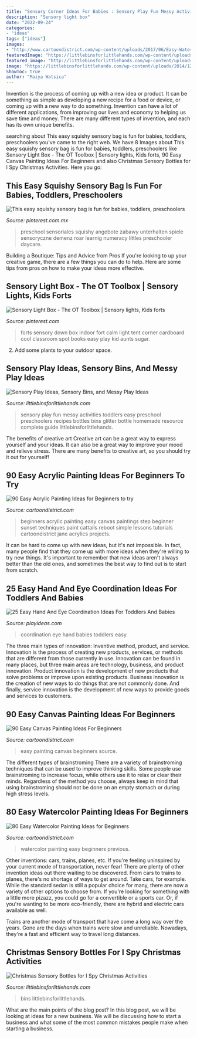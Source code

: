```yaml
---
title: "Sensory Corner Ideas For Babies : Sensory Play Fun Messy Activities Toddlers Easy Preschool Preschoolers Recipes Bottles Bins Glitter Bottle Homemade Resource Complete Guide Littlebinsforlittlehands"
description: "Sensory light box"
date: "2022-09-24"
categories:
- "ideas"
tags: ["ideas"]
images:
- "http://www.cartoondistrict.com/wp-content/uploads/2017/06/Easy-Watercolor-Painting-Ideas-for-Beginners4.jpg"
featuredImage: "https://littlebinsforlittlehands.com/wp-content/uploads/2014/12/10-Christmas-bins-sensory-play-ideas-easy-sensory-bins-for-Christmas-662x1024.jpg"
featured_image: "http://littlebinsforlittlehands.com/wp-content/uploads/2016/02/Kids-Sensory-Play-Ideas.jpg"
image: "https://littlebinsforlittlehands.com/wp-content/uploads/2014/12/10-Christmas-bins-sensory-play-ideas-easy-sensory-bins-for-Christmas-662x1024.jpg"
ShowToc: true
author: "Maiya Watsica"
---
```



Invention is the process of coming up with a new idea or product. It can be something as simple as developing a new recipe for a food or device, or coming up with a new way to do something. Invention can have a lot of different applications, from improving our lives and economy to helping us save time and money. There are many different types of invention, and each has its own unique benefits.

	

		
searching about This easy squishy sensory bag is fun for babies, toddlers, preschoolers you've came to the right web. We have 8 Images about This easy squishy sensory bag is fun for babies, toddlers, preschoolers like Sensory Light Box - The OT Toolbox | Sensory lights, Kids forts, 90 Easy Canvas Painting Ideas For Beginners and also Christmas Sensory Bottles for I Spy Christmas Activities. Here you go:
		
    
## This Easy Squishy Sensory Bag Is Fun For Babies, Toddlers, Preschoolers

<img loading=lazy src="https://i.pinimg.com/736x/1d/de/2a/1dde2a856daf6c15de1476f6db9cb2f1.jpg" onerror="this.onerror=null;this.src='https://tse1.mm.bing.net/th?id=OIP.iOVYw_HXC88kIW63dDUtYgHaO0&amp;pid=15.1';" alt="This easy squishy sensory bag is fun for babies, toddlers, preschoolers">

_Source: pinterest.com.mx_

>preschool sensoriales squishy angebote zabawy unterhalten spiele sensoryczne demenz roar learnig numeracy littles preschooler daycare. 

	

Building a Boutique: Tips and Advice from Pros
If you're looking to up your creative game, there are a few things you can do to help. Here are some tips from pros on how to make your ideas more effective.

    
## Sensory Light Box - The OT Toolbox | Sensory Lights, Kids Forts

<img loading=lazy src="https://i.pinimg.com/736x/b9/62/a5/b962a5962d50b0ec9b91cb496e454d95--cardboard-box-fort-cardboard-crafts.jpg" onerror="this.onerror=null;this.src='https://tse2.mm.bing.net/th?id=OIP.9rMaSvUSWGfNZqRgO6DA1AHaJ4&amp;pid=15.1';" alt="Sensory Light Box - The OT Toolbox | Sensory lights, Kids forts">

_Source: pinterest.com_

>forts sensory down box indoor fort calm light tent corner cardboard cool classroom spot books easy play kid aunts sugar. 

	

2. Add some plants to your outdoor space.

    
## Sensory Play Ideas, Sensory Bins, And Messy Play Ideas

<img loading=lazy src="http://littlebinsforlittlehands.com/wp-content/uploads/2016/02/Kids-Sensory-Play-Ideas.jpg" onerror="this.onerror=null;this.src='https://tse2.mm.bing.net/th?id=OIP.WG0v3xjr95QWxhHK1b7tKwHaLH&amp;pid=15.1';" alt="Sensory Play Ideas, Sensory Bins, and Messy Play Ideas">

_Source: littlebinsforlittlehands.com_

>sensory play fun messy activities toddlers easy preschool preschoolers recipes bottles bins glitter bottle homemade resource complete guide littlebinsforlittlehands. 

	

The benefits of creative art
Creative art can be a great way to express yourself and your ideas. It can also be a great way to improve your mood and relieve stress. There are many benefits to creative art, so you should try it out for yourself!

    
## 90 Easy Acrylic Painting Ideas For Beginners To Try

<img loading=lazy src="http://www.cartoondistrict.com/wp-content/uploads/2017/02/Easy-Acrylic-Painting-Ideas-for-Beginners00019-1.jpg" onerror="this.onerror=null;this.src='https://tse1.mm.bing.net/th?id=OIP.5Qot_R0Esf-F7GdFf96XvgHaKH&amp;pid=15.1';" alt="90 Easy Acrylic Painting Ideas for Beginners to try">

_Source: cartoondistrict.com_

>beginners acrylic painting easy canvas paintings step beginner sunset techniques paint cattails reboot simple lessons tutorials cartoondistrict jane acrylics projects. 

	

It can be hard to come up with new ideas, but it's not impossible. In fact, many people find that they come up with more ideas when they're willing to try new things. It's important to remember that new ideas aren't always better than the old ones, and sometimes the best way to find out is to start from scratch.

    
## 25 Easy Hand And Eye Coordination Ideas For Toddlers And Babies

<img loading=lazy src="http://www.playideas.com/wp-content/uploads/2016/07/25-Easy-Hand-And-Eye-Coordination-Ideas-For-Toddlers-And-Babies-Facebook.jpg" onerror="this.onerror=null;this.src='https://tse2.mm.bing.net/th?id=OIP.oXdrua0JYKf1CMekpChT4gHaD4&amp;pid=15.1';" alt="25 Easy Hand And Eye Coordination Ideas For Toddlers And Babies">

_Source: playideas.com_

>coordination eye hand babies toddlers easy. 

	

The three main types of innovation: Inventive method, product, and service.
Innovation is the process of creating new products, services, or methods that are different from those currently in use. Innovation can be found in many places, but three main areas are technology, business, and product innovation. 
Product innovation is the development of new products that solve problems or improve upon existing products. Business innovation is the creation of new ways to do things that are not commonly done. And finally, service innovation is the development of new ways to provide goods and services to customers.

    
## 90 Easy Canvas Painting Ideas For Beginners

<img loading=lazy src="http://www.cartoondistrict.com/wp-content/uploads/2017/06/Easy-Canvas-Painting-Ideas-For-Beginners15-1.jpg" onerror="this.onerror=null;this.src='https://tse2.mm.bing.net/th?id=OIP.95vW5q5Xz0Vw1UleV7OBFQHaKE&amp;pid=15.1';" alt="90 Easy Canvas Painting Ideas For Beginners">

_Source: cartoondistrict.com_

>easy painting canvas beginners source. 

	

The different types of brainstroming
There are a variety of brainstroming techniques that can be used to improve thinking skills. Some people use brainstroming to increase focus, while others use it to relax or clear their minds. Regardless of the method you choose, always keep in mind that using brainstroming should not be done on an empty stomach or during high stress levels.

    
## 80 Easy Watercolor Painting Ideas For Beginners

<img loading=lazy src="http://www.cartoondistrict.com/wp-content/uploads/2017/06/Easy-Watercolor-Painting-Ideas-for-Beginners4.jpg" onerror="this.onerror=null;this.src='https://tse4.mm.bing.net/th?id=OIP.q2NnidPSSEaPFbXg3ZS7MwHaKw&amp;pid=15.1';" alt="80 Easy Watercolor Painting Ideas for Beginners">

_Source: cartoondistrict.com_

>watercolor painting easy beginners previous. 

	

Other inventions: cars, trains, planes, etc.
If you're feeling uninspired by your current mode of transportation, never fear! There are plenty of other invention ideas out there waiting to be discovered. From cars to trains to planes, there's no shortage of ways to get around.
Take cars, for example. While the standard sedan is still a popular choice for many, there are now a variety of other options to choose from. If you're looking for something with a little more pizazz, you could go for a convertible or a sports car. Or, if you're wanting to be more eco-friendly, there are hybrid and electric cars available as well.

Trains are another mode of transport that have come a long way over the years. Gone are the days when trains were slow and unreliable. Nowadays, they're a fast and efficient way to travel long distances.

    
## Christmas Sensory Bottles For I Spy Christmas Activities

<img loading=lazy src="https://littlebinsforlittlehands.com/wp-content/uploads/2014/12/10-Christmas-bins-sensory-play-ideas-easy-sensory-bins-for-Christmas-662x1024.jpg" onerror="this.onerror=null;this.src='https://tse2.mm.bing.net/th?id=OIP.I0oEoBd4kNCIvclbUJlrqgHaLd&amp;pid=15.1';" alt="Christmas Sensory Bottles for I Spy Christmas Activities">

_Source: littlebinsforlittlehands.com_

>bins littlebinsforlittlehands. 

	

What are the main points of the blog post?
In this blog post, we will be looking at ideas for a new business. We will be discussing how to start a business and what some of the most common mistakes people make when starting a business.


